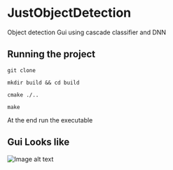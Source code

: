 # JustObjectDetection
Object detection Gui using cascade classifier and DNN

## Running the project
```git clone ```

```mkdir build && cd build```

```cmake ./..```

```make```

At the end run the executable


## Gui Looks like
![Image alt text](https://github.com/7Mcking/JustObjectDetection/blob/main/Resources/OD.png "Demo")
